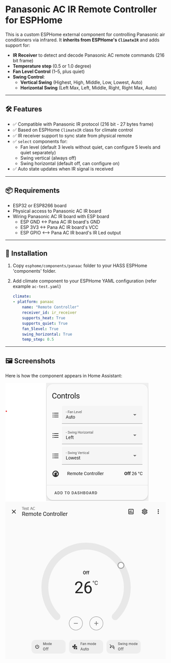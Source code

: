 # Panasonic AC IR Remote Controller for ESPHome

This is a custom ESPHome external component for controlling Panasonic air conditioners via infrared. It **inherits from ESPHome's `ClimateIR`** and adds support for:
- **IR Receiver** to detect and decode Panasonic AC remote commands (216 bit frame)
- **Temperature step** (0.5 or 1.0 degree)
- **Fan Level Control** (1–5, plus quiet)
- **Swing Control**:
  - **Vertical Swing** (Highest, High, Middle, Low, Lowest, Auto)
  - **Horizontal Swing** (Left Max, Left, Middle, Right, Right Max, Auto)

---

## 🛠 Features

- ✅ Compatible with Panasonic IR protocol (216 bit - 27 bytes frame)
- ✅ Based on ESPHome `ClimateIR` class for climate control
- ✅ IR receiver support to sync state from physical remote
- ✅ `select` components for:
  - Fan level (default 3 levels without quiet, can configure 5 levels and quiet separately)
  - Swing vertical (always off)
  - Swing horizontal (default off, can configure on)
- ✅ Auto state updates when IR signal is received

---

## 📦 Requirements

- ESP32 or ESP8266 board
- Physical access to Panasonic AC IR board
- Wiring Panasonic AC IR board with ESP board
    - ESP GND <-> Pana AC IR board's GND
    - ESP 3V3 <-> Pana AC IR board's VCC
    - ESP GPIO <--> Pana AC IR board's IR Led output

---

## 📂 Installation

1. Copy `esphome/components/panaac` folder to your HASS ESPHome 'components' folder.
2. Add climate component to your ESPHome YAML configuration (refer example `ac-test.yaml`)

    ```yaml
    climate:
    - platform: panaac
        name: "Remote Controller"
        receiver_id: ir_receiver
        supports_heat: True
        supports_quiet: True
        fan_5level: True
        swing_horizontal: True
        temp_step: 0.5
    ```

---

## 🖼️ Screenshots

Here is how the component appears in Home Assistant:

![Panasonic AC in Home Assistant](assets/screenshot_panaac.png)
![Panasonic AC Climate control in Home Assistant](assets/screenshot_panaac_climate.png)

